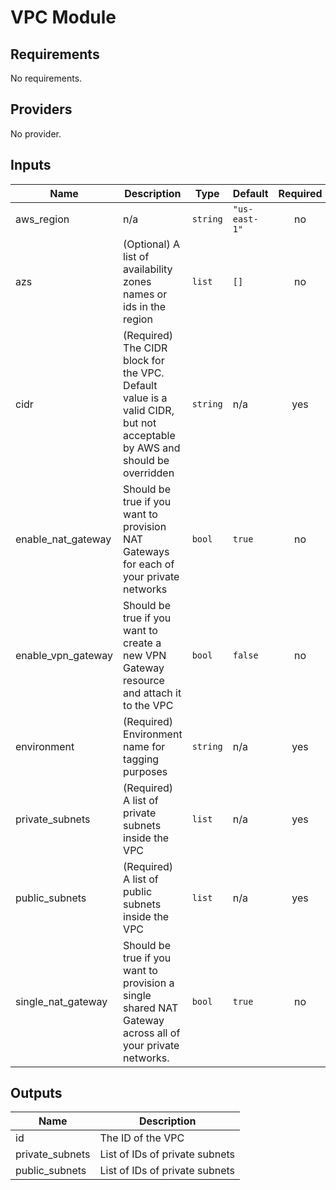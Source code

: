 # VPC Module

## Requirements

No requirements.

## Providers

No provider.

## Inputs

| Name | Description | Type | Default | Required |
|------|-------------|------|---------|:--------:|
| aws\_region | n/a | `string` | `"us-east-1"` | no |
| azs | (Optional) A list of availability zones names or ids in the region | `list` | `[]` | no |
| cidr | (Required)  The CIDR block for the VPC. Default value is a valid CIDR, but not acceptable by AWS and should be overridden | `string` | n/a | yes |
| enable\_nat\_gateway | Should be true if you want to provision NAT Gateways for each of your private networks | `bool` | `true` | no |
| enable\_vpn\_gateway | Should be true if you want to create a new VPN Gateway resource and attach it to the VPC | `bool` | `false` | no |
| environment | (Required) Environment name for tagging purposes | `string` | n/a | yes |
| private\_subnets | (Required) A list of private subnets inside the VPC | `list` | n/a | yes |
| public\_subnets | (Required) A list of public subnets inside the VPC | `list` | n/a | yes |
| single\_nat\_gateway | Should be true if you want to provision a single shared NAT Gateway across all of your private networks. | `bool` | `true` | no |

## Outputs

| Name | Description |
|------|-------------|
| id | The ID of the VPC |
| private\_subnets | List of IDs of private subnets |
| public\_subnets | List of IDs of private subnets |

